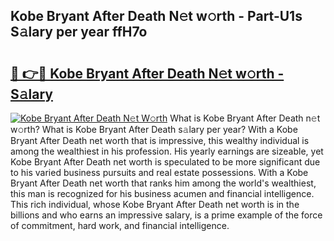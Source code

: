 ## Kobe Bryant After Death N𝚎t w𝚘rth - Part-U1s S𝚊lary per year ffH7o

# <h2><a href="http://gc1hk2.nevu.top/?p=Kobe+Bryant+After+Death">🔗 👉🔴 Kobe Bryant After Death N𝚎t w𝚘rth - S𝚊lary</a></h2>

[![Kobe Bryant After Death N𝚎t W𝚘rth](https://i.imgur.com/Oavwk0R.jpeg)](http://gc1hk2.nevu.top/?p=Kobe+Bryant+After+Death)
What is Kobe Bryant After Death n𝚎t w𝚘rth? What is Kobe Bryant After Death s𝚊lary per year?
With a Kobe Bryant After Death net worth that is impressive, this wealthy individual is among the wealthiest in his profession. His yearly earnings are sizeable, yet Kobe Bryant After Death net worth is speculated to be more significant due to his varied business pursuits and real estate possessions. With a Kobe Bryant After Death net worth that ranks him among the world's wealthiest, this man is recognized for his business acumen and financial intelligence. This rich individual, whose Kobe Bryant After Death net worth is in the billions and who earns an impressive salary, is a prime example of the force of commitment, hard work, and financial intelligence.
